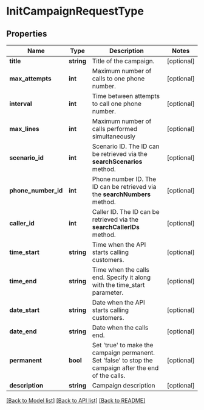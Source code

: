 # InitCampaignRequestType

## Properties
Name | Type | Description | Notes
------------ | ------------- | ------------- | -------------
**title** | **string** | Title of the campaign. | [optional] 
**max_attempts** | **int** | Maximum number of calls to one phone number. | [optional] 
**interval** | **int** | Time between attempts to call one phone number. | [optional] 
**max_lines** | **int** | Maximum number of calls performed simultaneously | [optional] 
**scenario_id** | **int** | Scenario ID. The ID can be retrieved via the **searchScenarios** method. | [optional] 
**phone_number_id** | **int** | Phone number ID. The ID сan be retrieved via the **searchNumbers** method. | [optional] 
**caller_id** | **int** | Caller ID. The ID сan be retrieved via the **searchCallerIDs** method. | [optional] 
**time_start** | **string** | Time when the API starts calling customers. | [optional] 
**time_end** | **string** | Time when the calls end. Specify it along with the time_start parameter. | [optional] 
**date_start** | **string** | Date when the API starts calling customers. | [optional] 
**date_end** | **string** | Date when the calls end. | [optional] 
**permanent** | **bool** | Set &#39;true&#39; to make the campaign permanent. Set &#39;false&#39; to stop the campaign after the end of the calls. | [optional] 
**description** | **string** | Campaign description | [optional] 

[[Back to Model list]](../README.md#documentation-for-models) [[Back to API list]](../README.md#documentation-for-api-endpoints) [[Back to README]](../README.md)


